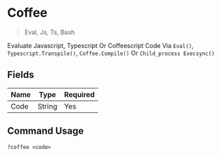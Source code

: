 # Coffee
> Eval, Js, Ts, Bash

Evaluate Javascript, Typescript Or Coffeescript Code Via `Eval()`, `Typescript.Transpile()`, `Coffee.Compile()` Or `Child_process Execsync()`

## Fields

| Name | Type | Required |
|------|------|----------|
| Code | String | Yes |

## Command Usage
```
?coffee <code>
```